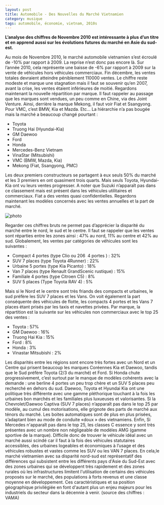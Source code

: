 ```yaml
---
layout: post
title: Automobile - Des Nouvelles du Marché Vietnamien
category: musique
tags: automobile, économie, vietnam, 2010s
---
```


**L’analyse des chiffres de Novembre 2010 est intéressante à plus d’un titre et en apprend aussi sur les évolutions futures du marché en Asie du sud-est.**

Au mois de Novembre 2010, le marché automobile vietnamien s’est écroulé de -10% par rapport à 2009. La reprise n’est donc pas encore là. Sur l’année 2010, cela représente une baisse de -6% par rapport à 2009 sur la vente de véhicules hors véhicules commerciaux. Fin décembre, les ventes totales devraient atteindre péniblement 110000 ventes. Le chiffre reste modeste et marque une stagnation mais il faut se souvenir qu’en 2007, avant la crise, les ventes étaient inférieures de moitié.
Regardons maintenant la nouvelle répartition par marque.
Il faut rappeler au passage que les marques sont vendues, un peu comme en Chine, via des Joint Venture. Ainsi, derrière la marque Mekong, il faut voir Fiat et Ssangyong. Pour VMC, c’est BMW, Kia et Mazda. Etc…
La hiérarchie n’a pas bougée mais la marché a beaucoup changé pourtant :


* Toyota
* Truong Hai (Hyundai-Kia)
* GM Daewoo
* Ford
* Honda
* Mercedes-Benz Vietnam
* VinaStar (Mitsubishi)
* VMC (BMW, Mazda, Kia)
* Mekong (Fiat, Ssangyong, PMC)

Les deux premiers constructeurs se partagent à eux seuls 50% du marché et les 3 premiers en ont quasiment trois quarts. Mais seuls Toyota, Hyundai-Kia ont vu leurs ventes progresser. A noter que Suzuki n’apparaît pas dans ce classement mais est présent dans les véhicules utilitaires et commerciaux. Fiat a des ventes quasi confidentielles.
Regardons maintenant les modèles concernés avec les ventes annuelles et la part de marché.

![photo](https://cheziceman.files.wordpress.com/2016/01/statsviet11.jpg)

Regarder ces chiffres bruts ne permet pas d’apprécier la disparité du marché entre le nord, le sud et le centre. Il faut se rappeler que les ventes sont réparties entre les zones ainsi : 47% au nord, 11% au centre et 42% au sud.
Globalement, les ventes par catégories de véhicules sont les suivantes :

* Compact 4 portes (type Clio ou 206  4 portes ) : 32%
* SUV 7 places (type Toyota 4Runner) : 22%
* Urbaine 5 portes (type Kia Picanto) : 18%
* Van 7 places (type Renault GrandScenic rustique) : 15%
* Familiale 4 portes (type Citroen C5) : 8%
* SUV 5 places (Type Toyota RAV 4) : 5%

Mais si le Nord et le centre sont très friands des compacts et urbaines, le sud préfère les SUV 7 places et les Vans. On voit également la part conséquente des véhicules de flotte, les compacts 4 portes et les Vans 7 places étant prisés par les taxis et navettes privées.
Par marque, la répartition est la suivante sur les véhicules non commerciaux avec le top 25 des ventes :

* Toyota : 57%
* GM Daewoo : 16%
* Truong Hai Kia : 15%
* Ford : 8%
* Honda : 3%
* Vinastar Mitsubishi : 2%

Les disparités entre les régions sont encore très fortes avec un Nord et un Centre qui prisent beaucoup les marques Coréennes Kia et Daewoo, tandis que le Sud préfère Toyota (2/3 du marché) et Ford.
Si Honda chute progressivement, c’est surtout par le manque de modèles cohérents avec la demande : une berline 4 portes un peu trop chère et un SUV 5 places peu recherché en dehors du sud. Daewoo, Toyota et Hyundai Kia ont une politique très différente avec une gamme pléthorique touchant à la fois les urbaines bon marchés et les familiales plus luxueuses et valorisantes. Si la Chevrolet/Daewoo Captiva (SUV 7 places) n’apparaît pas dans le top 25 par modèle, au cumul des motorisations, elle grignote des parts de marché aux ténors du marché. Les boites automatiques sont de plus en plus prisées, s’adaptant bien au mode de conduite «doux » des vietnamiens. Enfin, Si Mercedes n'apparaît pas dans le top 25, les classes C essence y sont très présentes avec un nombre non négligeable de modèles AMG (gamme sportive de la marque).
Difficile donc de trouver le véhicule idéal avec un marché aussi scindé car il faut à la fois des véhicules statutaires accessibles, des urbaines logeables et économiques à l’usage et des véhicules robustes et vastes comme les SUV ou les VAN 7 places. En cela,le marché vietnamien avec sa disparité nord-sud est représentatif des différences qui subsistent entre les différents pays d'Asie du Sud-Est avec des zones urbaines qui se développent très rapidement et des zones rurales où les infrastructures limitent l'utilisation de certains des véhicules proposés sur le marché, des populations à forts revenus et une classe moyenne en développement. Ces caractéristiques et sa position géographique privilégiée en font d'autant plus un enjeu majeurs pour les industriels du secteur dans la décennie à venir.
(source des chiffres : VAMA)


